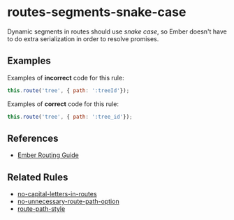 # routes-segments-snake-case

Dynamic segments in routes should use _snake case_, so Ember doesn't have to do extra serialization in order to resolve promises.

## Examples

Examples of **incorrect** code for this rule:

```js
this.route('tree', { path: ':treeId'});
```

Examples of **correct** code for this rule:

```javascript
this.route('tree', { path: ':tree_id'});
```

## References

* [Ember Routing Guide](https://guides.emberjs.com/release/routing/)

## Related Rules

* [no-capital-letters-in-routes](no-capital-letters-in-routes.md)
* [no-unnecessary-route-path-option](no-unnecessary-route-path-option.md)
* [route-path-style](route-path-style.md)
